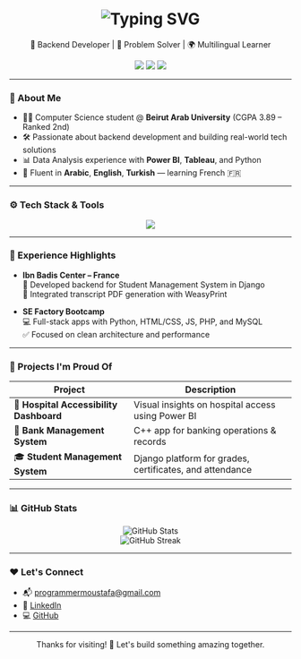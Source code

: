 <!-- Animated Header -->
<h1 align="center">
  <img src="https://readme-typing-svg.herokuapp.com?font=Fira+Code&size=28&pause=1000&color=00BFFF&center=true&vCenter=true&width=435&lines=Hey+there%2C+I'm+Moustafa+%F0%9F%91%8B;Full-Stack+Software+Engineer" alt="Typing SVG" />
</h1>

<p align="center">
  🧠 Backend Developer | 🎯 Problem Solver | 🌍 Multilingual Learner  
</p>

<p align="center">
  <a href="mailto:programmermoustafa@gmail.com"><img src="https://img.shields.io/badge/Email-Contact-informational?style=flat&logo=gmail&logoColor=white&color=blue" /></a>
  <a href="https://linkedin.com/in/pg-moustafa"><img src="https://img.shields.io/badge/LinkedIn-Connect-blue?style=flat&logo=linkedin" /></a>
  <a href="https://github.com/PG-Moustafa"><img src="https://img.shields.io/badge/GitHub-Follow-lightgray?style=flat&logo=github" /></a>
</p>

---

### 🚀 About Me

- 🧑‍💻 Computer Science student @ **Beirut Arab University** (CGPA 3.89 – Ranked 2nd)
- 🛠️ Passionate about backend development and building real-world tech solutions
- 📊 Data Analysis experience with **Power BI**, **Tableau**, and Python
- 💬 Fluent in **Arabic**, **English**, **Turkish** — learning French 🇫🇷

---

### ⚙️ Tech Stack & Tools

<p align="center">
  <img src="https://skillicons.dev/icons?i=python,cpp,java,django,flutter,mysql,mongodb,html,css,js,bootstrap,git,github,powerbi,tableau&theme=light" />
</p>

---

### 💼 Experience Highlights

- **Ibn Badis Center – France**  
  🏫 Developed backend for Student Management System in Django  
  📄 Integrated transcript PDF generation with WeasyPrint

- **SE Factory Bootcamp**  
  💻 Full-stack apps with Python, HTML/CSS, JS, PHP, and MySQL  
  ✅ Focused on clean architecture and performance

---

### 🌟 Projects I'm Proud Of

| Project | Description |
|--------|-------------|
| 🏥 **Hospital Accessibility Dashboard** | Visual insights on hospital access using Power BI |
| 🏦 **Bank Management System** | C++ app for banking operations & records |
| 🎓 **Student Management System** | Django platform for grades, certificates, and attendance |

---

### 📊 GitHub Stats

<p align="center">
  <img src="https://github-readme-stats.vercel.app/api?username=PG-Moustafa&show_icons=true&theme=tokyonight&hide_title=true" alt="GitHub Stats" />
  <br/>
  <img src="https://github-readme-streak-stats.herokuapp.com/?user=PG-Moustafa&theme=tokyonight" alt="GitHub Streak" />
</p>

---

### ❤️ Let's Connect

- 📬 [programmermoustafa@gmail.com](mailto:programmermoustafa@gmail.com)  
- 💼 [LinkedIn](https://linkedin.com/in/pg-moustafa)  
- 💻 [GitHub](https://github.com/PG-Moustafa)

---

<p align="center">Thanks for visiting! 🙌 Let's build something amazing together.</p>
